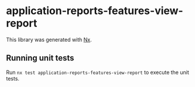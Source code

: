 # application-reports-features-view-report

This library was generated with [Nx](https://nx.dev).

## Running unit tests

Run `nx test application-reports-features-view-report` to execute the unit tests.
